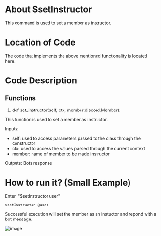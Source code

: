 # About $setInstructor
This command is used to set a member as instructor.

# Location of Code
The code that implements the above mentioned functionality is located [here](../../cogs/instructor.py).

# Code Description
## Functions

1. def set_instructor(self, ctx, member:discord.Member):

This function is used to set a member as instructor. 

Inputs:

- self: used to access parameters passed to the class through the constructor
- ctx: used to access the values passed through the current context
- member: name of member to be made instructor 
         

Outputs: Bots response

# How to run it? (Small Example)
Enter: "$setInstructor user"
```
$setInstructor @user
```
Successful execution will set the member as an instuctor and repond with a bot message.

![image](https://user-images.githubusercontent.com/19858170/144727065-fef96f60-8417-4604-b133-2eeee26374fd.png)

